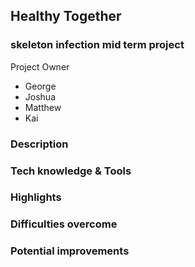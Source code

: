 

##   Healthy Together


### skeleton infection mid term project

Project Owner
 * George
 * Joshua
 * Matthew
 * Kai

### Description


### Tech knowledge & Tools


### Highlights


### Difficulties overcome


### Potential improvements
